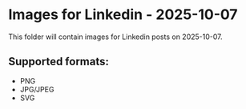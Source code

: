 # Images for Linkedin - 2025-10-07

This folder will contain images for Linkedin posts on 2025-10-07.

## Supported formats:
- PNG
- JPG/JPEG
- SVG
